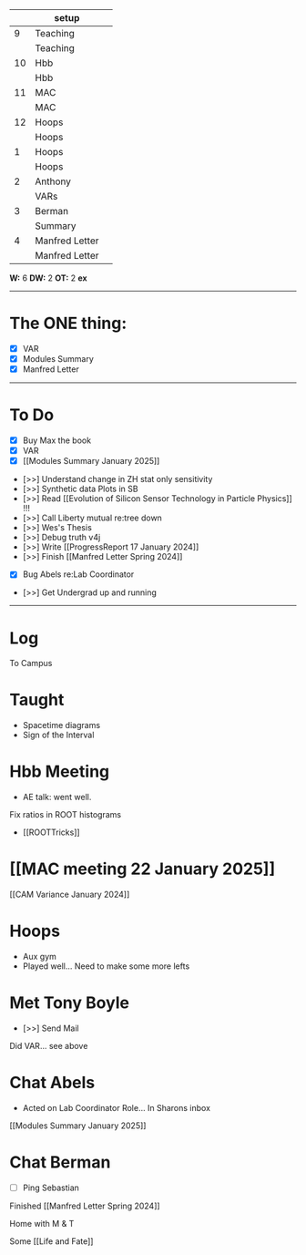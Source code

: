 
|     | setup          |     |
| --- | -------------- | --- |
| 9   | Teaching       |     |
|     | Teaching       |     |
| 10  | Hbb            |     |
|     | Hbb            |     |
| 11  | MAC            |     |
|     | MAC            |     |
| 12  | Hoops          |     |
|     | Hoops          |     |
| 1   | Hoops          |     |
|     | Hoops          |     |
| 2   | Anthony        |     |
|     | VARs           |     |
| 3   | Berman         |     |
|     | Summary        |     |
| 4   | Manfred Letter |     |
|     | Manfred Letter |     |

**W:** 6 
**DW:** 2
**OT:** 2
**ex** 

---
# The ONE thing: 
- [x] VAR 
- [x] Modules Summary
- [x] Manfred Letter

---
# To Do

- [x] Buy Max the book 
- [x] VAR
- [x] [[Modules Summary January 2025]]
- [>>] Understand change in ZH stat only sensitivity 
- [>>] Synthetic data Plots in SB 
- [>>] Read [[Evolution of Silicon Sensor Technology in Particle Physics]] !!!
- [>>] Call Liberty mutual re:tree down
- [>>] Wes's Thesis
- [>>] Debug truth v4j
- [>>] Write  [[ProgressReport 17 January 2024]]
- [>>] Finish [[Manfred Letter Spring 2024]]
- [x] Bug Abels re:Lab Coordinator
- [>>] Get Undergrad up and running

---

# Log

To Campus

# Taught 
- Spacetime diagrams
- Sign of the Interval

# Hbb Meeting
- AE talk: went well. 

Fix ratios in ROOT histograms
- [[ROOTTricks]]


# [[MAC meeting 22 January 2025]]


[[CAM Variance January 2024]]


# Hoops 
- Aux gym
- Played well... Need to make some more lefts 

# Met Tony Boyle
- [>>] Send Mail

Did VAR... see above

# Chat Abels
- Acted on Lab Coordinator Role... In Sharons inbox

[[Modules Summary January 2025]]

# Chat Berman
- [ ] Ping Sebastian 

Finished [[Manfred Letter Spring 2024]]

Home with M & T 

Some [[Life and Fate]]


